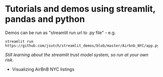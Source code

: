 # Tutorials and demos using streamlit, pandas and python

Demos can be run  as "streamlit run url to .py file" - e.g. 

```
streamlit run https://github.com/jsutch/streamlit_demos/blob/master/Airbnb_NYC/app.py
```

*Still learning about the streamlit trust model system, so run at your own risk.*





- Visualizing AirBnB NYC listings
